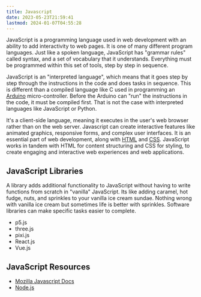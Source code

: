 ```yaml
---
title: Javascript
date: 2023-05-23T21:59:41
lastmod: 2024-01-07T04:55:28
---
```


JavaScript is a programming language used in web development with an ability to add interactivity to web pages. It is one of many different program languages. Just like a spoken language, JavaScript has "grammar rules" called syntax, and a set of vocabulary that it understands. Everything must be programmed within this set of tools, step by step in sequence.

JavaScript is an "interpreted language", which means that it goes step by step through the instructions in the code and does tasks in sequence. This is different than a compiled language like C used in programming an [Arduino](../arduino/arduino-introduction.md) micro-controller. Before the Arduino can "run" the instructions in the code, it must be compiled first. That is not the case with interpreted languages like JavaScript or Python.

It's a client-side language, meaning it executes in the user's web browser rather than on the web server. Javascript can create interactive features like animated graphics, responsive forms, and complex user interfaces. It is an essential part of web development, along with [HTML](./html.md) and [CSS](./css.md). JavaScript works in tandem with HTML for content structuring and CSS for styling, to create engaging and interactive web experiences and web applications.

## JavaScript Libraries

A library adds additional functionality to JavaScript without having to write functions from scratch in "vanilla" JavaScript. Its like adding caramel, hot fudge, nuts, and sprinkles to your vanilla ice cream sundae. Nothing wrong with vanilla ice cream but sometimes life is better with sprinkles. Software libraries can make specific tasks easier to complete.

- p5.js
- three.js
- pixi.js
- React.js
- Vue.js

## JavaScript Resources

- [Mozilla Javascript Docs](https://developer.mozilla.org/en-US/docs/Web/JavaScript)
- [Node.js](https://nodejs.org/en)
